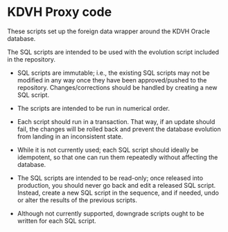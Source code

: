 # KDVH Proxy code

These scripts set  up the foreign data wrapper around the KDVH Oracle
database.

The SQL scripts are intended to be used with the evolution script
included in the repository.

- SQL scripts are immutable; i.e., the existing SQL scripts may not be
modified in any way once they have been approved/pushed to the 
repository. Changes/corrections should be handled by creating a new
SQL script.

- The scripts are intended to be run in numerical order.

- Each script should run in a transaction. That way, if an update should
fail, the changes will be rolled back and prevent the database evolution
from landing in an inconsistent state.

- While it is not currently used; each SQL script should ideally be
idempotent, so that one can run them repeatedly without affecting the
database.

- The SQL scripts are intended to be read-only; once released into
production, you should never go back and edit a released SQL script.
Instead, create a new SQL script in the sequence, and if needed, undo
or alter the results of the previous scripts.

- Although not currently supported, downgrade scripts ought to be
written for each SQL script.
